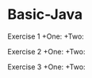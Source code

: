 # Basic-Java

Exercise 1
  +One: 
  +Two: 
  
Exercise 2
  +One: 
  +Two: 

Exercise 3
  +One: 
  +Two: 
